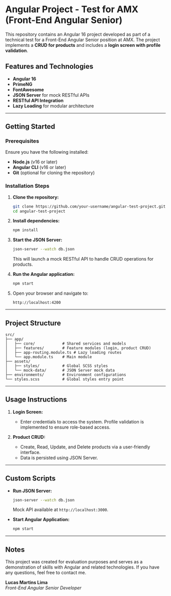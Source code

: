 # Angular Project - Test for AMX (Front-End Angular Senior)

This repository contains an Angular 16 project developed as part of a technical test for a Front-End Angular Senior position at AMX. The project implements a **CRUD for products** and includes a **login screen with profile validation**.

## Features and Technologies

- **Angular 16**
- **PrimeNG**
- **FontAwesome**
- **JSON Server** for mock RESTful APIs
- **RESTful API Integration**
- **Lazy Loading** for modular architecture

---

## Getting Started

### Prerequisites

Ensure you have the following installed:

- **Node.js** (v16 or later)
- **Angular CLI** (v16 or later)
- **Git** (optional for cloning the repository)

### Installation Steps

1. **Clone the repository:**
   ```bash
   git clone https://github.com/your-username/angular-test-project.git
   cd angular-test-project
   ```

2. **Install dependencies:**
   ```bash
   npm install
   ```

3. **Start the JSON Server:**
   ```bash
   json-server --watch db.json
   ```
   This will launch a mock RESTful API to handle CRUD operations for products.

4. **Run the Angular application:**
   ```bash
   npm start
   ```

5. Open your browser and navigate to:
   ```
   http://localhost:4200
   ```

---

## Project Structure

```plaintext
src/
├── app/
│   ├── core/            # Shared services and models
│   ├── features/        # Feature modules (login, product CRUD)
│   ├── app-routing.module.ts # Lazy loading routes
│   └── app.module.ts    # Main module
├── assets/
│   ├── styles/          # Global SCSS styles
│   └── mock-data/       # JSON Server mock data
├── environments/        # Environment configurations
└── styles.scss          # Global styles entry point
```

---

## Usage Instructions

1. **Login Screen:**
   - Enter credentials to access the system. Profile validation is implemented to ensure role-based access.

2. **Product CRUD:**
   - Create, Read, Update, and Delete products via a user-friendly interface.
   - Data is persisted using JSON Server.

---

## Custom Scripts

- **Run JSON Server:**
  ```bash
  json-server --watch db.json
  ```
  Mock API available at `http://localhost:3000`.

- **Start Angular Application:**
  ```bash
  npm start
  ```

---

## Notes

This project was created for evaluation purposes and serves as a demonstration of skills with Angular and related technologies. If you have any questions, feel free to contact me.

**Lucas Martins Lima**  
*Front-End Angular Senior Developer*